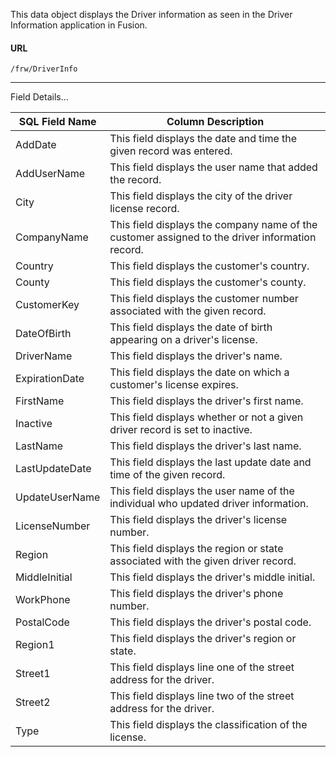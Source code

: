 
This data object displays the Driver information as seen in the Driver Information application in Fusion.

 
#### URL 
```
/frw/DriverInfo
``` 
 <hr>
Field Details...

| **SQL Field Name** | **Column Description**                                                                          |
|---|---|
| AddDate            | This field displays the date and time the given record was entered.                             |
| AddUserName        | This field displays the user name that added the record.                                        |
| City               | This field displays the city of the driver license record.                                      |
| CompanyName        | This field displays the company name of the customer assigned to the driver information record. |
| Country            | This field displays the customer's country.                                                     |
| County             | This field displays the customer's county.                                                      |
| CustomerKey        | This field displays the customer number associated with the given record.                       |
| DateOfBirth        | This field displays the date of birth appearing on a driver's license.                          |
| DriverName         | This field displays the driver's name.                                                          |
| ExpirationDate     | This field displays the date on which a customer's license expires.                             |
| FirstName          | This field displays the driver's first name.                                                    |
| Inactive           | This field displays whether or not a given driver record is set to inactive.                    |
| LastName           | This field displays the driver's last name.                                                     |
| LastUpdateDate     | This field displays the last update date and time of the given record.                          |
| UpdateUserName     | This field displays the user name of the individual who updated driver information.             |
| LicenseNumber      | This field displays the driver's license number.                                                |
| Region             | This field displays the region or state associated with the given driver record.                |
| MiddleInitial      | This field displays the driver's middle initial.                                                |
| WorkPhone          | This field displays the driver's phone number.                                                  |
| PostalCode         | This field displays the driver's postal code.                                                   |
| Region1            | This field displays the driver's region or state.                                               |
| Street1            | This field displays line one of the street address for the driver.                              |
| Street2            | This field displays line two of the street address for the driver.                              |
| Type               | This field displays the classification of the license.                                          |
